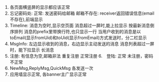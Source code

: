 1. 各页面横竖屏的显示都应该正常
2. 忘记密码处:
    正常: 发送密码给邮箱
    邮箱不存在:  receiver返回错误信息(email不存在),前端显示
3. Timeline:
    消息为空时,显示空页面
    消息超过一屏时,能上拉显示
    按最新消息倒序排列
    消息的prefix里带换行符,也只显示一行
    当用户收到的消息是以toEmail(显示fromUid)和toUid(显示fromEmail)方式发送时，分二栏显示
4. MsgInfo:
    左边显示收到的消息，右边显示主动发送的消息
    消息列表超过一屏时，能下拉显示
    长消息
5. 注册:
    有信息为空,邮箱非法
    重复注册
    正常注册
6.　登陆:
    正常
    未注册，密码不正常
7. NewMsg,ReplyMsg,QuickMsg 各发送一次
8. 应用墙显示正常, 各banner主广显示正常


